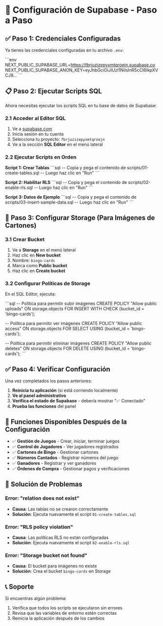 # 🚀 Configuración de Supabase - Paso a Paso

## ✅ Paso 1: Credenciales Configuradas

Ya tienes las credenciales configuradas en tu archivo `.env`:

\`\`\`env
NEXT_PUBLIC_SUPABASE_URL=https://fbrjuzizepyxmtqroejn.supabase.co
NEXT_PUBLIC_SUPABASE_ANON_KEY=eyJhbGciOiJIUzI1NiIsInR5cCI6IkpXVCJ9...
\`\`\`

## 📋 Paso 2: Ejecutar Scripts SQL

Ahora necesitas ejecutar los scripts SQL en tu base de datos de Supabase:

### 2.1 Acceder al Editor SQL
1. Ve a [supabase.com](https://supabase.com)
2. Inicia sesión en tu cuenta
3. Selecciona tu proyecto: `fbrjuzizepyxmtqroejn`
4. Ve a la sección **SQL Editor** en el menú lateral

### 2.2 Ejecutar Scripts en Orden

**Script 1: Crear Tablas**
\`\`\`sql
-- Copia y pega el contenido de scripts/01-create-tables.sql
-- Luego haz clic en "Run"
\`\`\`

**Script 2: Habilitar RLS**
\`\`\`sql
-- Copia y pega el contenido de scripts/02-enable-rls.sql
-- Luego haz clic en "Run"
\`\`\`

**Script 3: Datos de Ejemplo**
\`\`\`sql
-- Copia y pega el contenido de scripts/03-insert-sample-data.sql
-- Luego haz clic en "Run"
\`\`\`

## 🔧 Paso 3: Configurar Storage (Para Imágenes de Cartones)

### 3.1 Crear Bucket
1. Ve a **Storage** en el menú lateral
2. Haz clic en **New bucket**
3. Nombre: `bingo-cards`
4. Marca como **Public bucket**
5. Haz clic en **Create bucket**

### 3.2 Configurar Políticas de Storage
En el SQL Editor, ejecuta:

\`\`\`sql
-- Política para permitir subir imágenes
CREATE POLICY "Allow public uploads" ON storage.objects
FOR INSERT WITH CHECK (bucket_id = 'bingo-cards');

-- Política para permitir ver imágenes
CREATE POLICY "Allow public access" ON storage.objects
FOR SELECT USING (bucket_id = 'bingo-cards');

-- Política para permitir eliminar imágenes
CREATE POLICY "Allow public deletes" ON storage.objects
FOR DELETE USING (bucket_id = 'bingo-cards');
\`\`\`

## ✅ Paso 4: Verificar Configuración

Una vez completados los pasos anteriores:

1. **Reinicia tu aplicación** (si está corriendo localmente)
2. **Ve al panel administrativo**
3. **Verifica el estado de Supabase** - debería mostrar "✅ Conectado"
4. **Prueba las funciones** del panel

## 🎯 Funciones Disponibles Después de la Configuración

- ✅ **Gestión de Juegos** - Crear, iniciar, terminar juegos
- ✅ **Control de Jugadores** - Ver jugadores registrados
- ✅ **Cartones de Bingo** - Gestionar cartones
- ✅ **Números Cantados** - Registrar números del juego
- ✅ **Ganadores** - Registrar y ver ganadores
- ✅ **Órdenes de Compra** - Gestionar pagos y verificaciones

## 🚨 Solución de Problemas

### Error: "relation does not exist"
- **Causa**: Las tablas no se crearon correctamente
- **Solución**: Ejecuta nuevamente el script `01-create-tables.sql`

### Error: "RLS policy violation"
- **Causa**: Las políticas RLS no están configuradas
- **Solución**: Ejecuta nuevamente el script `02-enable-rls.sql`

### Error: "Storage bucket not found"
- **Causa**: El bucket para imágenes no existe
- **Solución**: Crea el bucket `bingo-cards` en Storage

## 📞 Soporte

Si encuentras algún problema:
1. Verifica que todos los scripts se ejecutaron sin errores
2. Revisa que las variables de entorno estén correctas
3. Reinicia la aplicación después de los cambios
